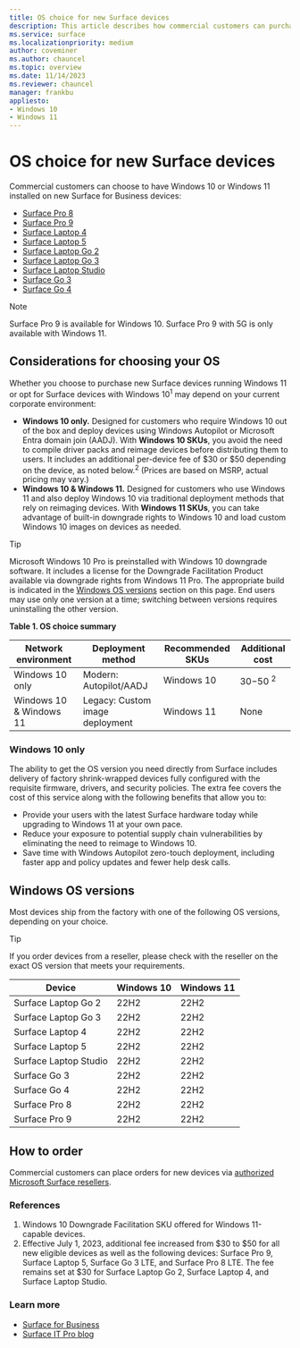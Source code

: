 ```yaml
---
title: OS choice for new Surface devices
description: This article describes how commercial customers can purchase new Surface for Business devices with Windows 10 or Windows 11. 
ms.service: surface
ms.localizationpriority: medium
author: coveminer
ms.author: chauncel
ms.topic: overview
ms.date: 11/14/2023
ms.reviewer: chauncel
manager: frankbu
appliesto:
- Windows 10
- Windows 11
---
```


# OS choice for new Surface devices

Commercial customers can choose to have Windows 10 or Windows 11 installed on new Surface for Business devices:

- [Surface Pro 8](https://www.microsoft.com/surface/business/surface-pro-8)
- [Surface Pro 9](https://www.microsoft.com/surface/business/surface-pro-9)
- [Surface Laptop 4](https://www.microsoft.com/surface/business/surface-laptop-4)
- [Surface Laptop 5](https://www.microsoft.com/d/surface-laptop-5)
- [Surface Laptop Go 2](https://www.microsoft.com/surface/business/surface-laptop-go-2)
- [Surface Laptop Go 3](https://www.microsoft.com/surface/business/surface-laptop-go-3)
- [Surface Laptop Studio](https://www.microsoft.com/surface/business/surface-laptop-studio)
- [Surface Go 3](https://www.microsoft.com/surface/business/surface-go-3)
- [Surface Go 4](https://www.microsoft.com/surface/business/surface-go-4)

> [!NOTE]
> Surface Pro 9 is available for Windows 10. Surface Pro 9 with 5G is only available with Windows 11. 

## Considerations for choosing your OS

Whether you choose to purchase new Surface devices running Windows 11 or opt for Surface devices with Windows 10<sup>1</sup> may depend on your current corporate environment:

- **Windows 10 only.** Designed for customers who require Windows 10 out of the box and deploy devices using Windows Autopilot or Microsoft Entra domain join (AADJ). With **Windows 10 SKUs**, you avoid the need to compile driver packs and reimage devices before distributing them to users. It includes an additional per-device fee of $30 or $50 depending on the device, as noted below.<sup>2</sup> (Prices are based on MSRP, actual pricing may vary.)
- **Windows 10 & Windows 11.** Designed for customers who use Windows 11 and also deploy Windows 10 via traditional deployment methods that rely on reimaging devices. With **Windows 11 SKUs**, you can take advantage of built-in downgrade rights to Windows 10 and load custom Windows 10 images on devices as needed.

> [!TIP]
> Microsoft Windows 10 Pro is preinstalled with Windows 10 downgrade software. It includes a license for the Downgrade Facilitation Product available via downgrade rights from Windows 11 Pro. The appropriate build is indicated in the [Windows OS versions](#windows-os-versions) section on this page. End users may use only one version at a time; switching between versions requires uninstalling the other version.

**Table 1. OS choice summary**

| Network environment     | Deployment method               | Recommended SKUs | Additional cost |
| ----------------------- | ------------------------------- | ---------------- | --------------- |
| Windows 10 only         | Modern: Autopilot/AADJ          | Windows 10       | $30-$50 <sup>2</sup>        |
| Windows 10 & Windows 11 | Legacy: Custom image deployment | Windows 11       | None            |

### Windows 10 only

The ability to get the OS version you need directly from Surface includes delivery of factory shrink-wrapped devices fully configured with the requisite firmware, drivers, and security policies. The extra fee covers the cost of this service along with the following benefits that allow you to:

- Provide your users with the latest Surface hardware today while upgrading to Windows 11 at your own pace.
- Reduce your exposure to potential supply chain vulnerabilities by eliminating the need to reimage to Windows 10.
- Save time with Windows Autopilot zero-touch deployment, including faster app and policy updates and fewer help desk calls.

## Windows OS versions

Most devices ship from the factory with one of the following OS versions, depending on your choice. 

> [!TIP]
> If you order devices from a reseller, please check with the reseller on the exact OS version that meets your requirements.

|      Device           | Windows 10 | Windows 11 |
| --------------------- | ---------- | ---------- |
| Surface Laptop Go 2   | 22H2       | 22H2       |
| Surface Laptop Go 3   | 22H2       | 22H2       |
| Surface Laptop 4      | 22H2       | 22H2       |
| Surface Laptop 5      | 22H2       | 22H2       |
| Surface Laptop Studio | 22H2       | 22H2       |
| Surface Go 3          | 22H2       | 22H2       |
| Surface Go 4          | 22H2       | 22H2       |
| Surface Pro 8         | 22H2       | 22H2       |
| Surface Pro 9         | 22H2       | 22H2       |


## How to order

Commercial customers can place orders for new devices via [authorized Microsoft Surface resellers](https://www.microsoft.com/surface/business/where-to-buy-microsoft-surface).

### References

1. Windows 10 Downgrade Facilitation SKU offered for Windows 11-capable devices.  
2. Effective July 1, 2023, additional fee increased from $30 to $50 for all new eligible devices as well as the following devices: Surface Pro 9, Surface Laptop 5, Surface Go 3 LTE, and Surface Pro 8 LTE. The fee remains set at $30 for Surface Laptop Go 2, Surface Laptop 4, and Surface Laptop Studio.

### Learn more

- [Surface for Business](https://www.microsoft.com/surface/business)
- [Surface IT Pro blog](https://techcommunity.microsoft.com/t5/surface-it-pro-blog/bg-p/SurfaceITPro)
